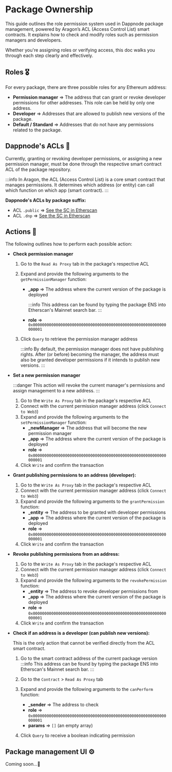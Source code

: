 # Package Ownership

This guide outlines the role permission system used in Dappnode package management, powered by Aragon’s ACL (Access Control List) smart contracts. It explains how to check and modify roles such as permission managers and developers. 

Whether you're assigning roles or verifying access, this doc walks you through each step clearly and effectively.

## Roles 🎖️

For every package, there are three possible roles for any Ethereum address:

- **Permission manager** => The address that can grant or revoke developer permissions for other addresses. This role can be held by only one address.
- **Developer** => Addresses that are allowed to publish new versions of the package.
- **Default / Standard** => Addresses that do not have any permissions related to the package.

## Dappnode's ACLs :closed_lock_with_key:

Currently, granting or revoking developer permissions, or assigning a new permission manager, must be done through the respective smart contract ACL of the package repository.

:::info
In Aragon, the ACL (Access Control List) is a core smart contract that manages permissions. It determines which address (or entity) can call which function on which app (smart contract).
:::

**Dappnode's ACLs by package suffix:**

- ACL `.public` => [See the SC in Etherscan](https://etherscan.io/address/0xFCb2C44E61031AE29e5c54A700FB6B4FB430dA4C#readProxyContract)
- ACL `.dnp` => [See the SC in Etherscan](https://etherscan.io/address/0x89d0A07b792754460Faa49e57437B40aA33FB757#readProxyContract)

## Actions 💪

The following outlines how to perform each possible action:

- **Check permission manager**

  1. Go to the `Read As Proxy` tab in the package's respective ACL
  2. Expand and provide the following arguments to the `getPermissionManager` function:
     - **\_app** => The address where the current version of the package is deployed

       :::info
       This address can be found by typing the package ENS into Etherscan's Mainnet search bar.
       :::
     - **role** => `0x0000000000000000000000000000000000000000000000000000000000000001`
  3. Click `Query` to retrieve the permission manager address

     :::info
     By default, the permission manager does not have publishing rights. After (or before) becoming the manager, the address must also be granted developer permissions if it intends to publish new versions.
     :::

- **Set a new permission manager**

  :::danger
  This action will revoke the current manager's permissions and assign management to a new address.
  :::

  1. Go to the `Write As Proxy` tab in the package's respective ACL
  2. Connect with the current permission manager address (click `Connect to Web3`)
  3. Expand and provide the following arguments to the `setPermissionManager` function:
     - **\_newManager** => The address that will become the new permission manager
     - **\_app** => The address where the current version of the package is deployed
     - **role** => `0x0000000000000000000000000000000000000000000000000000000000000001`
  4. Click `Write` and confirm the transaction

- **Grant publishing permissions to an address (developer):**

  1. Go to the `Write As Proxy` tab in the package's respective ACL
  2. Connect with the current permission manager address (click `Connect to Web3`)
  3. Expand and provide the following arguments to the `grantPermission` function:
     - **\_entity** => The address to be granted with developer permissions
     - **\_app** => The address where the current version of the package is deployed
     - **role** => `0x0000000000000000000000000000000000000000000000000000000000000001`
  4. Click `Write` and confirm the transaction

- **Revoke publishing permissions from an address:**

  1. Go to the `Write As Proxy` tab in the package's respective ACL
  2. Connect with the current permission manager address (click `Connect to Web3`)
  3. Expand and provide the following arguments to the `revokePermission` function:
     - **\_entity** => The address to revoke developer permissions from
     - **\_app** => The address where the current version of the package is deployed
     - **role** => `0x0000000000000000000000000000000000000000000000000000000000000001`
  4. Click `Write` and confirm the transaction

- **Check if an address is a developer (can publish new versions):**

  This is the only action that cannot be verified directly from the ACL smart contract.

  1. Go to the smart contract address of the current package version
     :::info
     This address can be found by typing the package ENS into Etherscan's Mainnet search bar.
     :::

  2. Go to the `Contract` > `Read As Proxy` tab
  3. Expand and provide the following arguments to the `canPerform` function:
     - **\_sender** => The address to check
     - **role** => `0x0000000000000000000000000000000000000000000000000000000000000001`
     - **params** => `[]` (an empty array)
  4. Click `Query` to receive a boolean indicating permission

## Package management UI ⚙️

Coming soon...👀

